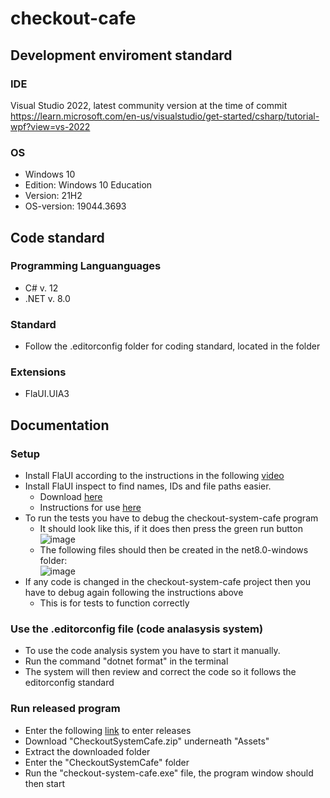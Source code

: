 # checkout-cafe

## Development enviroment standard
### IDE
Visual Studio 2022, latest community version at the time of commit
https://learn.microsoft.com/en-us/visualstudio/get-started/csharp/tutorial-wpf?view=vs-2022

### OS
* Windows 10 
* Edition: Windows 10 Education
* Version: 21H2
* OS-version: 19044.3693

## Code standard
### Programming Languanguages
* C# v. 12
* .NET v. 8.0
  
### Standard
* Follow the .editorconfig folder for coding standard, located in the folder

### Extensions
* FlaUI.UIA3

## Documentation
### Setup 
* Install FlaUI according to the instructions in the following [video](https://www.youtube.com/watch?v=86wfAnfgqGg&list=PLacgMXFs7kl_fuSSe6lp6YRaeAp6vqra9&index=7&ab_channel=HYRTutorials)
* Install FlaUI inspect to find names, IDs and file paths easier.
  * Download [here](https://github.com/FlaUI/FlaUInspect/releases/)
  * Instructions for use [here](https://www.youtube.com/watch?v=790e_YlV16A&list=PLacgMXFs7kl_fuSSe6lp6YRaeAp6vqra9&index=9&ab_channel=HYRTutorials)
* To run the tests you have to debug the checkout-system-cafe program
  * It should look like this, if it does then press the green run button <br>
  ![image](https://github.com/NTIG-Uppsala/checkout-system-cafe/assets/142985254/7dcb007e-2bc1-461c-acf5-a50dc0560df1)
  * The following files should then be created in the net8.0-windows folder: <br>
  ![image](https://github.com/NTIG-Uppsala/checkout-system-cafe/assets/142985254/3515fd99-8014-4a83-914c-21d9e554753d)
* If any code is changed in the checkout-system-cafe project then you have to debug again following the instructions above
  * This is for tests to function correctly  
### Use the .editorconfig file (code analasysis system)
* To use the code analysis system you have to start it manually.
* Run the command "dotnet format" in the terminal
* The system will then review and correct the code so it follows the editorconfig standard

### Run released program
* Enter the following [link](https://github.com/NTIG-Uppsala/checkout-system-cafe/releases/tag/v1.0.0) to enter releases
* Download "CheckoutSystemCafe.zip" underneath "Assets"
* Extract the downloaded folder
* Enter the "CheckoutSystemCafe" folder
* Run the "checkout-system-cafe.exe" file, the program window should then start



